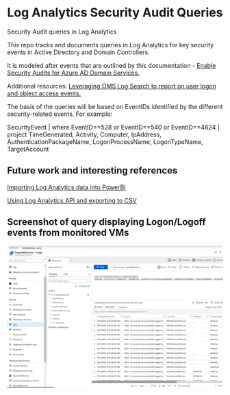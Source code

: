 # Log Analytics Security Audit Queries
Security Audit queries in Log Analytics

This repo tracks and documents queries in Log Analytics for key security events in Active Directory and Domain Controllers.

It is modeled after events that are outlined by this documentation - <a href="https://docs.microsoft.com/en-us/azure/active-directory-domain-services/security-audit-events">Enable Security Audits for Azure AD Domain Services.</a>

Additional resources: <a href="https://blogs.msdn.microsoft.com/wei_out_there_with_system_center/2016/08/05/leveraging-oms-log-search-to-report-on-user-logon-and-object-access-events/">Leveraging OMS Log Search to report on user logon and object access events.</a>

The basis of the queries will be based on EventIDs identified by the different security-related events. For example:

SecurityEvent
| where EventID==528 or EventID==540 or EventID==4624
| project TimeGenerated, Activity, Computer, IpAddress, AuthenticationPackageName, LogonProcessName, LogonTypeName, TargetAccount

## Future work and interesting references

<a href="https://docs.microsoft.com/en-us/azure/azure-monitor/platform/powerbi">Importing Log Analytics data into PowerBI</a>

<a href="https://blog.darrenjrobinson.com/azure-ad-log-analytics-kql-queries-via-api-with-powershell/">Using Log Analytics API and exporting to CSV</a>

## Screenshot of query displaying Logon/Logoff events from monitored VMs

<img src="https://github.com/juliansoh/LogAnalyticsSecurityAuditQueries/blob/master/Screenshots/LogAnalyticsQueryShowingLogonLogoffEvents.jpg">
